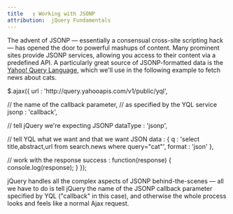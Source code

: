 ```yaml
---
title   : Working with JSONP
attribution:  jQuery Fundamentals
---
```

The advent of JSONP — essentially a consensual cross-site scripting hack — has
opened the door to powerful mashups of content.  Many prominent sites provide
JSONP services, allowing you access to their content via a predefined API.  A
particularly great source of JSONP-formatted data is the [Yahoo! Query
Language](http://developer.yahoo.com/yql/console/), which we'll use in the
following example to fetch news about cats.

<javscript caption="Using YQL and JSONP">
$.ajax({
  url : 'http://query.yahooapis.com/v1/public/yql',

  // the name of the callback parameter,
  // as specified by the YQL service
  jsonp : 'callback',

  // tell jQuery we're expecting JSONP
  dataType : 'jsonp',

  // tell YQL what we want and that we want JSON
  data : {
    q : 'select title,abstract,url from search.news where query="cat"',
    format : 'json'
  },

  // work with the response
  success : function(response) {
    console.log(response);
  }
});
</javscript>

jQuery handles all the complex aspects of JSONP behind-the-scenes — all we have
to do is tell jQuery the name of the JSONP callback parameter specified by YQL
("callback" in this case), and otherwise the whole process looks and feels like
a normal Ajax request.


